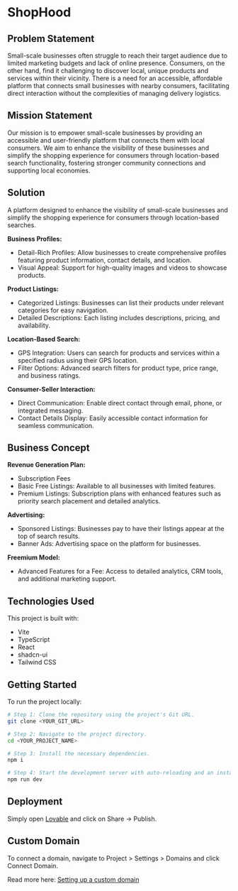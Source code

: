 # ShopHood

## Problem Statement

Small-scale businesses often struggle to reach their target audience due to limited marketing budgets and lack of online presence. Consumers, on the other hand, find it challenging to discover local, unique products and services within their vicinity. There is a need for an accessible, affordable platform that connects small businesses with nearby consumers, facilitating direct interaction without the complexities of managing delivery logistics.

## Mission Statement

Our mission is to empower small-scale businesses by providing an accessible and user-friendly platform that connects them with local consumers. We aim to enhance the visibility of these businesses and simplify the shopping experience for consumers through location-based search functionality, fostering stronger community connections and supporting local economies.

## Solution

A platform designed to enhance the visibility of small-scale businesses and simplify the shopping experience for consumers through location-based searches.

**Business Profiles:**
- Detail-Rich Profiles: Allow businesses to create comprehensive profiles featuring product information, contact details, and location.
- Visual Appeal: Support for high-quality images and videos to showcase products.

**Product Listings:**
- Categorized Listings: Businesses can list their products under relevant categories for easy navigation.
- Detailed Descriptions: Each listing includes descriptions, pricing, and availability.

**Location-Based Search:**
- GPS Integration: Users can search for products and services within a specified radius using their GPS location.
- Filter Options: Advanced search filters for product type, price range, and business ratings.

**Consumer-Seller Interaction:**
- Direct Communication: Enable direct contact through email, phone, or integrated messaging.
- Contact Details Display: Easily accessible contact information for seamless communication.

## Business Concept

**Revenue Generation Plan:**
- Subscription Fees
- Basic Free Listings: Available to all businesses with limited features.
- Premium Listings: Subscription plans with enhanced features such as priority search placement and detailed analytics.

**Advertising:**
- Sponsored Listings: Businesses pay to have their listings appear at the top of search results.
- Banner Ads: Advertising space on the platform for businesses.

**Freemium Model:**
- Advanced Features for a Fee: Access to detailed analytics, CRM tools, and additional marketing support.

## Technologies Used

This project is built with:
- Vite
- TypeScript
- React
- shadcn-ui
- Tailwind CSS

## Getting Started

To run the project locally:

```sh
# Step 1: Clone the repository using the project's Git URL.
git clone <YOUR_GIT_URL>

# Step 2: Navigate to the project directory.
cd <YOUR_PROJECT_NAME>

# Step 3: Install the necessary dependencies.
npm i

# Step 4: Start the development server with auto-reloading and an instant preview.
npm run dev
```

## Deployment

Simply open [Lovable](https://lovable.dev/projects/5c88fcbf-b8b9-4c0b-90b0-d78ebfe8fcbc) and click on Share -> Publish.

## Custom Domain

To connect a domain, navigate to Project > Settings > Domains and click Connect Domain.

Read more here: [Setting up a custom domain](https://docs.lovable.dev/tips-tricks/custom-domain#step-by-step-guide)
